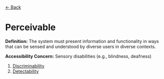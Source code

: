 [← Back](README.md)

# Perceivable

**Definition:** The system must present information and functionality in ways that can be sensed and understood by diverse users in diverse contexts.

**Accessibility Concern:** Sensory disabilities (e.g., blindness, deafness)


1. [Discriminability](<Perceivable/discriminability.md>)
2. [Detectability](<Perceivable/detectability.md>)

